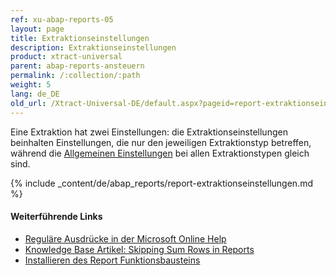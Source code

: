 ```yaml
---
ref: xu-abap-reports-05
layout: page
title: Extraktionseinstellungen
description: Extraktionseinstellungen
product: xtract-universal
parent: abap-reports-ansteuern
permalink: /:collection/:path
weight: 5
lang: de_DE
old_url: /Xtract-Universal-DE/default.aspx?pageid=report-extraktionseinstellungen
---
```

Eine Extraktion hat zwei Einstellungen: die Extraktionseinstellungen beinhalten Einstellungen, die nur den jeweiligen Extraktionstyp betreffen, während die [Allgemeinen Einstellungen](../erste-schritte/allgemeine-einstellungen) bei allen Extraktionstypen gleich sind.

{% include _content/de/abap_reports/report-extraktionseinstellungen.md %}

#### Weiterführende Links
- [Reguläre Ausdrücke in der Microsoft Online Help](http://msdn.microsoft.com/de-de/library/az24scfc.aspx)
- [Knowledge Base Artikel: Skipping Sum Rows in Reports](https://kb.theobald-software.com/reports/skip-rows-in-reports)
- [Installieren des Report Funktionsbausteins](../sap-customizing/report-funktionsbaustein-installieren)

